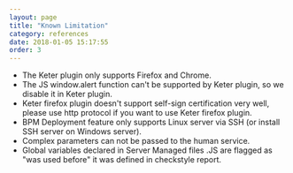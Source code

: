 ```yaml
---
layout: page
title: "Known Limitation"
category: references
date: 2018-01-05 15:17:55
order: 3
---
```


- The Keter plugin only supports Firefox and Chrome.
- The JS window.alert function can't be supported by Keter plugin, so we disable it in Keter plugin.
- Keter firefox plugin doesn't support self-sign certification very well, please use http protocol if you want to use Keter firefox plugin.
- BPM Deployment feature only supports Linux server via SSH (or install SSH server on Windows server).
- Complex parameters can not be passed to the human service.
- Global variables declared in Server Managed files .JS are flagged as "was used before" it was defined in checkstyle report.
